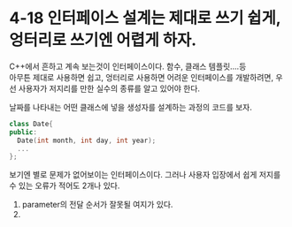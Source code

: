 # 4-18 인터페이스 설계는 제대로 쓰기 쉽게, 엉터리로 쓰기엔 어렵게 하자. 

C++에서 흔하고 계속 보는것이 인터페이스이다. 함수, 클래스 템플릿....등 <br>
아무튼 제대로 사용하면 쉽고, 엉터리로 사용하면 어려운 인터페이스를 개발하려면, 우선 사용자가 저지리를 만한 실수의 종류를 알고 있어야 한다. <br>

날짜를 나타내는 어떤 클래스에 넣을 생성자를 설계하는 과정의 코드를 보자.

```cpp
class Date{
public:
  Date(int month, int day, int year);
  ...
};
```

보기엔 별로 문제가 없어보이는 인터페이스이다. 그러나 사용자 입장에서 쉽게 저지를 수 있는 오류가 적어도 2개나 있다. 
1. parameter의 전달 순서가 잘못될 여지가 있다.
2. 
